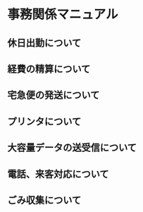 # 事務関係マニュアル
## 休日出勤について
## 経費の精算について
## 宅急便の発送について
## プリンタについて
## 大容量データの送受信について
## 電話、来客対応について
## ごみ収集について